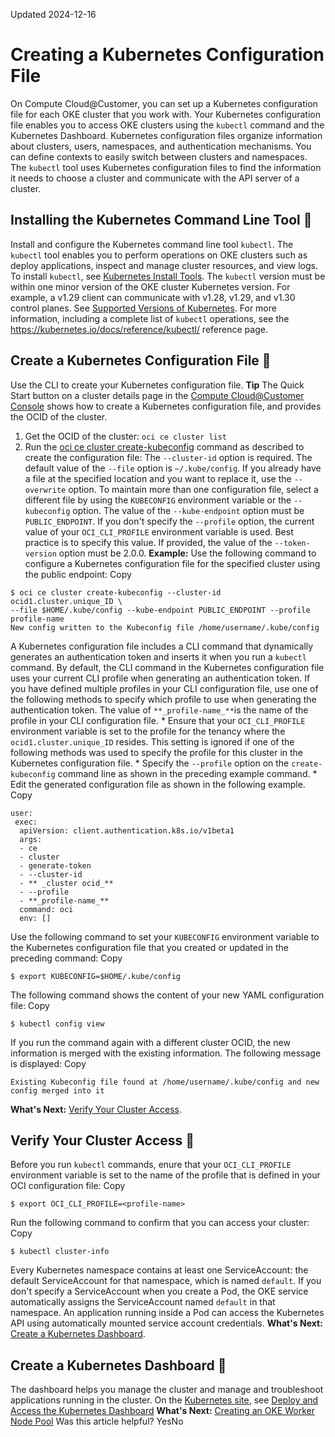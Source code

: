 Updated 2024-12-16
# Creating a Kubernetes Configuration File
On Compute Cloud@Customer, you can set up a Kubernetes configuration file for each OKE cluster that you work with. Your Kubernetes configuration file enables you to access OKE clusters using the `kubectl` command and the Kubernetes Dashboard.
Kubernetes configuration files organize information about clusters, users, namespaces, and authentication mechanisms. You can define contexts to easily switch between clusters and namespaces. The `kubectl` tool uses Kubernetes configuration files to find the information it needs to choose a cluster and communicate with the API server of a cluster.
## Installing the Kubernetes Command Line Tool 🔗 
Install and configure the Kubernetes command line tool `kubectl`. The `kubectl` tool enables you to perform operations on OKE clusters such as deploy applications, inspect and manage cluster resources, and view logs.
To install `kubectl`, see [Kubernetes Install Tools](https://kubernetes.io/docs/tasks/tools/). The `kubectl` version must be within one minor version of the OKE cluster Kubernetes version. For example, a v1.29 client can communicate with v1.28, v1.29, and v1.30 control planes. See [Supported Versions of Kubernetes](https://docs.oracle.com/en-us/iaas/compute-cloud-at-customer/topics/oke/container-engine-for-kubernetes.htm#container-engine-for-kubernetes__k8s-versions).
For more information, including a complete list of `kubectl` operations, see the <https://kubernetes.io/docs/reference/kubectl/> reference page.
## Create a Kubernetes Configuration File 🔗 
Use the CLI to create your Kubernetes configuration file.
**Tip**
The Quick Start button on a cluster details page in the [Compute Cloud@Customer Console](https://docs.oracle.com/en-us/iaas/compute-cloud-at-customer/topics/overview/compute-cloud-customer-console.htm#accessing-the-console "Use the Compute Cloud@Customer Console to create and manage compute, storage and other resources on a Compute Cloud@Customer infrastructure.") shows how to create a Kubernetes configuration file, and provides the OCID of the cluster.
  1. Get the OCID of the cluster: `oci ce cluster list`
  2. Run the [oci ce cluster create-kubeconfig](https://docs.oracle.com/iaas/tools/oci-cli/latest/oci_cli_docs/cmdref/ce/cluster/create-kubeconfig.html) command as described to create the configuration file:
The `--cluster-id` option is required.
The default value of the `--file` option is `~/.kube/config`. If you already have a file at the specified location and you want to replace it, use the `--overwrite` option. To maintain more than one configuration file, select a different file by using the `KUBECONFIG` environment variable or the `--kubeconfig` option.
The value of the `--kube-endpoint` option must be `PUBLIC_ENDPOINT`.
If you don't specify the `--profile` option, the current value of your `OCI_CLI_PROFILE` environment variable is used. Best practice is to specify this value.
If provided, the value of the `--token-version` option must be 2.0.0.
**Example:**
Use the following command to configure a Kubernetes configuration file for the specified cluster using the public endpoint:
Copy
```
$ oci ce cluster create-kubeconfig --cluster-id ocid1.cluster.unique_ID \
--file $HOME/.kube/config --kube-endpoint PUBLIC_ENDPOINT --profile profile-name
New config written to the Kubeconfig file /home/username/.kube/config
```

A Kubernetes configuration file includes a CLI command that dynamically generates an authentication token and inserts it when you run a `kubectl` command. By default, the CLI command in the Kubernetes configuration file uses your current CLI profile when generating an authentication token. If you have defined multiple profiles in your CLI configuration file, use one of the following methods to specify which profile to use when generating the authentication token. The value of `**_profile-name_**`is the name of the profile in your CLI configuration file.
     * Ensure that your `OCI_CLI_PROFILE` environment variable is set to the profile for the tenancy where the `ocid1.cluster.unique_ID` resides. This setting is ignored if one of the following methods was used to specify the profile for this cluster in the Kubernetes configuration file.
     * Specify the `--profile` option on the `create-kubeconfig` command line as shown in the preceding example command.
     * Edit the generated configuration file as shown in the following example.
Copy
```
user:
 exec:
  apiVersion: client.authentication.k8s.io/v1beta1
  args:
  - ce
  - cluster
  - generate-token
  - --cluster-id
  - ** _cluster ocid_**
  - --profile
  - **_profile-name_**
  command: oci
  env: []
```

Use the following command to set your `KUBECONFIG` environment variable to the Kubernetes configuration file that you created or updated in the preceding command:
Copy
```
$ export KUBECONFIG=$HOME/.kube/config
```

The following command shows the content of your new YAML configuration file:
Copy
```
$ kubectl config view
```

If you run the command again with a different cluster OCID, the new information is merged with the existing information. The following message is displayed:
Copy
```
Existing Kubeconfig file found at /home/username/.kube/config and new config merged into it
```



**What's Next:**
[Verify Your Cluster Access](https://docs.oracle.com/en-us/iaas/compute-cloud-at-customer/topics/oke/creating-a-kubernetes-configuration-file.htm#creating-a-kubernetes-configuration-file__verify-cluster-access).
## Verify Your Cluster Access 🔗 
Before you run `kubectl` commands, enure that your `OCI_CLI_PROFILE` environment variable is set to the name of the profile that is defined in your OCI configuration file:
Copy
```
$ export OCI_CLI_PROFILE=<profile-name>
```

Run the following command to confirm that you can access your cluster:
Copy
```
$ kubectl cluster-info
```

Every Kubernetes namespace contains at least one ServiceAccount: the default ServiceAccount for that namespace, which is named `default`. If you don't specify a ServiceAccount when you create a Pod, the OKE service automatically assigns the ServiceAccount named `default` in that namespace.
An application running inside a Pod can access the Kubernetes API using automatically mounted service account credentials.
**What's Next:**
[Create a Kubernetes Dashboard](https://docs.oracle.com/en-us/iaas/compute-cloud-at-customer/topics/oke/creating-a-kubernetes-configuration-file.htm#creating-a-kubernetes-configuration-file__create-dashboard).
## Create a Kubernetes Dashboard 🔗 
The dashboard helps you manage the cluster and manage and troubleshoot applications running in the cluster.
On the [Kubernetes site](https://kubernetes.io/), see [Deploy and Access the Kubernetes Dashboard](https://kubernetes.io/docs/tasks/access-application-cluster/web-ui-dashboard/)
**What's Next:**
[Creating an OKE Worker Node Pool](https://docs.oracle.com/en-us/iaas/compute-cloud-at-customer/topics/oke/creating-a-worker-node-pools.htm#creating-a-worker-node-pools "Learn how to create OKE worker node pools on Compute Cloud@Customer for a workload cluster.")
Was this article helpful?
YesNo

